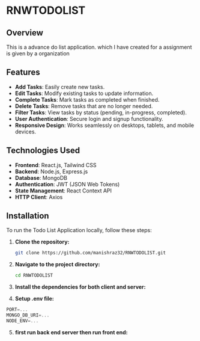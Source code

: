 # RNWTODOLIST

## Overview

This is a  advance do list application. which I have created for a assignment is given by a organization

## Features

- **Add Tasks**: Easily create new tasks.
- **Edit Tasks**: Modify existing tasks to update information.
- **Complete Tasks**: Mark tasks as completed when finished.
- **Delete Tasks**: Remove tasks that are no longer needed.
- **Filter Tasks**: View tasks by status (pending, in-progress, completed).
- **User Authentication**: Secure login and signup functionality.
- **Responsive Design**: Works seamlessly on desktops, tablets, and mobile devices.

## Technologies Used

- **Frontend**: React.js, Tailwind CSS
- **Backend**: Node.js, Express.js
- **Database**: MongoDB
- **Authentication**: JWT (JSON Web Tokens)
- **State Management**: React Context API
- **HTTP Client**: Axios  

## Installation

To run the Todo List Application locally, follow these steps:

1. **Clone the repository:**

   ```bash
   git clone https://github.com/manishraz32/RNWTODOLIST.git

2. **Navigate to the project directory:**

   ```bash
   cd RNWTODOLIST
3. **Install the dependencies for both client and server:**
4. **Setup .env file:**

```js
PORT=...
MONGO_DB_URI=...
NODE_ENV=...
```
5. **first run back end server then run front end:**
